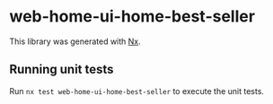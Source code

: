 # web-home-ui-home-best-seller

This library was generated with [Nx](https://nx.dev).

## Running unit tests

Run `nx test web-home-ui-home-best-seller` to execute the unit tests.
